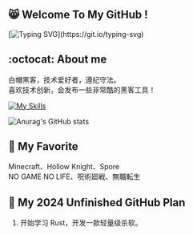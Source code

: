 ## 😸 Welcome To My GitHub !
[![Typing SVG](https://readme-typing-svg.demolab.com?font=&pause=1000&color=00FF00&background=000000&vCenter=true&random=false&width=435&lines=%E2%AC%9B%3E+No+System+Is+Safe.)](https://git.io/typing-svg)
## :octocat: About me
白帽黑客，技术爱好者，遵纪守法。  
喜欢技术创新，会发布一些非常酷的黑客工具！  
  
[![My Skills](https://skillicons.dev/icons?i=linux,cpp,cs,rust,golang,python,java,php)](https://skillicons.dev)  
  
![Anurag's GitHub stats](https://github-readme-stats.vercel.app/api?username=HackerCalico&show_icons=true&theme=transparent)
## 💛 My Favorite
Minecraft、Hollow Knight、Spore  
NO GAME NO LIFE、呪術廻戦、無職転生
## 📆 My 2024 Unfinished GitHub Plan
1. 开始学习 Rust，开发一款轻量级杀软。
